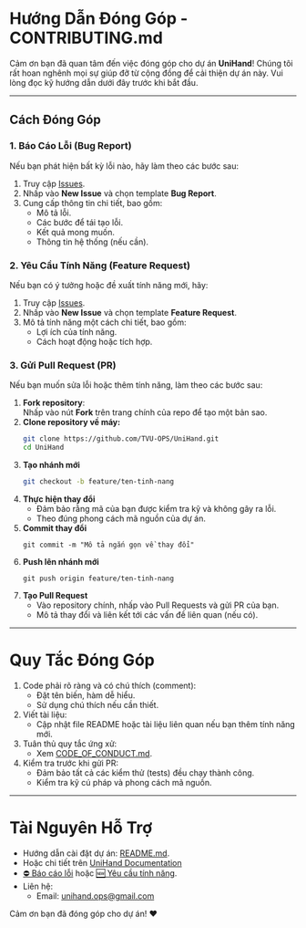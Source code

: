 # Hướng Dẫn Đóng Góp - CONTRIBUTING.md

Cảm ơn bạn đã quan tâm đến việc đóng góp cho dự án **UniHand**! Chúng tôi rất hoan nghênh mọi sự giúp đỡ từ cộng đồng để cải thiện dự án này. Vui lòng đọc kỹ hướng dẫn dưới đây trước khi bắt đầu.

---

## **Cách Đóng Góp**

### 1. Báo Cáo Lỗi (Bug Report)

Nếu bạn phát hiện bất kỳ lỗi nào, hãy làm theo các bước sau:

1. Truy cập [Issues](https://github.com/TVU-OPS/UniHand/issues).
2. Nhấp vào **New Issue** và chọn template **Bug Report**.
3. Cung cấp thông tin chi tiết, bao gồm:
   - Mô tả lỗi.
   - Các bước để tái tạo lỗi.
   - Kết quả mong muốn.
   - Thông tin hệ thống (nếu cần).

### 2. Yêu Cầu Tính Năng (Feature Request)

Nếu bạn có ý tưởng hoặc đề xuất tính năng mới, hãy:

1. Truy cập [Issues](https://github.com/TVU-OPS/UniHand/issues).
2. Nhấp vào **New Issue** và chọn template **Feature Request**.
3. Mô tả tính năng một cách chi tiết, bao gồm:
   - Lợi ích của tính năng.
   - Cách hoạt động hoặc tích hợp.

### 3. Gửi Pull Request (PR)

Nếu bạn muốn sửa lỗi hoặc thêm tính năng, làm theo các bước sau:

1. **Fork repository**:  
   Nhấp vào nút **Fork** trên trang chính của repo để tạo một bản sao.
2. **Clone repository về máy:**
   ```bash
   git clone https://github.com/TVU-OPS/UniHand.git
   cd UniHand
   ```
3. **Tạo nhánh mới**
   ```bash
   git checkout -b feature/ten-tinh-nang
   ```
4. **Thực hiện thay đổi**
   - Đảm bảo rằng mã của bạn được kiểm tra kỹ và không gây ra lỗi.
   - Theo đúng phong cách mã nguồn của dự án.
5. **Commit thay đổi**
   ```base
   git commit -m "Mô tả ngắn gọn về thay đổi"
   ```
6. **Push lên nhánh mới**
   ```base
   git push origin feature/ten-tinh-nang
   ```
7. **Tạo Pull Request**
   - Vào repository chính, nhấp vào Pull Requests và gửi PR của bạn.
   - Mô tả thay đổi và liên kết tới các vấn đề liên quan (nếu có).

---

# Quy Tắc Đóng Góp

1. Code phải rõ ràng và có chú thích (comment):
   - Đặt tên biến, hàm dễ hiểu.
   - Sử dụng chú thích nếu cần thiết.
2. Viết tài liệu:
   - Cập nhật file README hoặc tài liệu liên quan nếu bạn thêm tính năng mới.
3. Tuân thủ quy tắc ứng xử:
   - Xem [CODE_OF_CONDUCT.md](CODE_OF_CONDUCT.md).
4. Kiểm tra trước khi gửi PR:
   - Đảm bảo tất cả các kiểm thử (tests) đều chạy thành công.
   - Kiểm tra kỹ cú pháp và phong cách mã nguồn.

---

# Tài Nguyên Hỗ Trợ

- Hướng dẫn cài đặt dự án: [README.md](https://github.com/TVU-OPS/UniHand/blob/main/README.md).
- Hoặc chi tiết trên [UniHand Documentation](https://docs.unihand.site)
- [⛔ Báo cáo lỗi](https://github.com/TVU-OPS/UniHand/issues/new?template=bug_report.md) hoặc [🆕 Yêu cầu tính năng](https://github.com/TVU-OPS/UniHand/issues/new?template=feature_request.md).
- Liên hệ:
  - Email: unihand.ops@gmail.com

Cảm ơn bạn đã đóng góp cho dự án! ❤️
